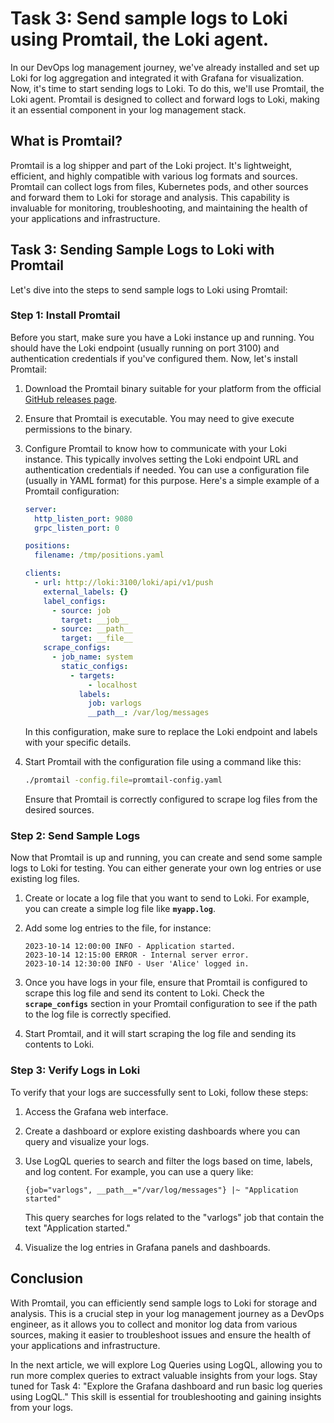# Task 3: Send sample logs to Loki using Promtail, the Loki agent.

In our DevOps log management journey, we've already installed and set up Loki for log aggregation and integrated it with Grafana for visualization. Now, it's time to start sending logs to Loki. To do this, we'll use Promtail, the Loki agent. Promtail is designed to collect and forward logs to Loki, making it an essential component in your log management stack.

## **What is Promtail?**

Promtail is a log shipper and part of the Loki project. It's lightweight, efficient, and highly compatible with various log formats and sources. Promtail can collect logs from files, Kubernetes pods, and other sources and forward them to Loki for storage and analysis. This capability is invaluable for monitoring, troubleshooting, and maintaining the health of your applications and infrastructure.

## **Task 3: Sending Sample Logs to Loki with Promtail**

Let's dive into the steps to send sample logs to Loki using Promtail:

### **Step 1: Install Promtail**

Before you start, make sure you have a Loki instance up and running. You should have the Loki endpoint (usually running on port 3100) and authentication credentials if you've configured them. Now, let's install Promtail:

1. Download the Promtail binary suitable for your platform from the official [GitHub releases page](https://github.com/grafana/loki/releases).
2. Ensure that Promtail is executable. You may need to give execute permissions to the binary.
3. Configure Promtail to know how to communicate with your Loki instance. This typically involves setting the Loki endpoint URL and authentication credentials if needed. You can use a configuration file (usually in YAML format) for this purpose. Here's a simple example of a Promtail configuration:
    
    ```yaml
    server:
      http_listen_port: 9080
      grpc_listen_port: 0
    
    positions:
      filename: /tmp/positions.yaml
    
    clients:
      - url: http://loki:3100/loki/api/v1/push
        external_labels: {}
        label_configs:
          - source: job
            target: __job__
          - source: __path__
            target: __file__
        scrape_configs:
          - job_name: system
            static_configs:
              - targets:
                  - localhost
                labels:
                  job: varlogs
                  __path__: /var/log/messages
    ```
    
    In this configuration, make sure to replace the Loki endpoint and labels with your specific details.
    
4. Start Promtail with the configuration file using a command like this:
    
    ```bash
    ./promtail -config.file=promtail-config.yaml
    ```
    
    Ensure that Promtail is correctly configured to scrape log files from the desired sources.
    

### **Step 2: Send Sample Logs**

Now that Promtail is up and running, you can create and send some sample logs to Loki for testing. You can either generate your own log entries or use existing log files.

1. Create or locate a log file that you want to send to Loki. For example, you can create a simple log file like **`myapp.log`**.
2. Add some log entries to the file, for instance:
    
    ```
    2023-10-14 12:00:00 INFO - Application started.
    2023-10-14 12:15:00 ERROR - Internal server error.
    2023-10-14 12:30:00 INFO - User 'Alice' logged in.
    ```
    
3. Once you have logs in your file, ensure that Promtail is configured to scrape this log file and send its content to Loki. Check the **`scrape_configs`** section in your Promtail configuration to see if the path to the log file is correctly specified.
4. Start Promtail, and it will start scraping the log file and sending its contents to Loki.

### **Step 3: Verify Logs in Loki**

To verify that your logs are successfully sent to Loki, follow these steps:

1. Access the Grafana web interface.
2. Create a dashboard or explore existing dashboards where you can query and visualize your logs.
3. Use LogQL queries to search and filter the logs based on time, labels, and log content. For example, you can use a query like:
    
    ```
    {job="varlogs", __path__="/var/log/messages"} |~ "Application started"
    ```
    
    This query searches for logs related to the "varlogs" job that contain the text "Application started."
    
4. Visualize the log entries in Grafana panels and dashboards.

## **Conclusion**

With Promtail, you can efficiently send sample logs to Loki for storage and analysis. This is a crucial step in your log management journey as a DevOps engineer, as it allows you to collect and monitor log data from various sources, making it easier to troubleshoot issues and ensure the health of your applications and infrastructure.

In the next article, we will explore Log Queries using LogQL, allowing you to run more complex queries to extract valuable insights from your logs. Stay tuned for Task 4: "Explore the Grafana dashboard and run basic log queries using LogQL." This skill is essential for troubleshooting and gaining insights from your logs.